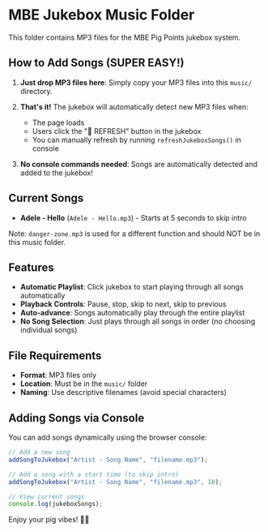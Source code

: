 # MBE Jukebox Music Folder

This folder contains MP3 files for the MBE Pig Points jukebox system.

## How to Add Songs (SUPER EASY!)

1. **Just drop MP3 files here**: Simply copy your MP3 files into this `music/` directory.

2. **That's it!** The jukebox will automatically detect new MP3 files when:
   - The page loads
   - Users click the "🔄 REFRESH" button in the jukebox
   - You can manually refresh by running `refreshJukeboxSongs()` in console

3. **No console commands needed**: Songs are automatically detected and added to the jukebox!

## Current Songs

- **Adele - Hello** (`Adele - Hello.mp3`) - Starts at 5 seconds to skip intro

Note: `danger-zone.mp3` is used for a different function and should NOT be in this music folder.

## Features

- **Automatic Playlist**: Click jukebox to start playing through all songs automatically
- **Playback Controls**: Pause, stop, skip to next, skip to previous
- **Auto-advance**: Songs automatically play through the entire playlist
- **No Song Selection**: Just plays through all songs in order (no choosing individual songs)

## File Requirements

- **Format**: MP3 files only
- **Location**: Must be in the `music/` folder
- **Naming**: Use descriptive filenames (avoid special characters)

## Adding Songs via Console

You can add songs dynamically using the browser console:

```javascript
// Add a new song
addSongToJukebox("Artist - Song Name", "filename.mp3");

// Add a song with a start time (to skip intro)
addSongToJukebox("Artist - Song Name", "filename.mp3", 10);

// View current songs
console.log(jukeboxSongs);
```

Enjoy your pig vibes! 🐷🎵
